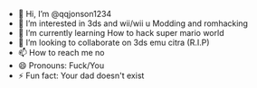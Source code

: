 - 👋 Hi, I’m @qqjonson1234
- 👀 I’m interested in 3ds and wii/wii u Modding and romhacking
- 🌱 I’m currently learning How to hack super mario world
- 💞️ I’m looking to collaborate on 3ds emu citra (R.I.P)
- 📫 How to reach me no
- 😄 Pronouns: Fuck/You
- ⚡ Fun fact: Your dad doesn't exist

<!---
qqjonson1234/qqjonson1234 is a ✨ special ✨ repository because its `README.md` (this file) appears on your GitHub profile.
You can click the Preview link to take a look at your changes.
--->
